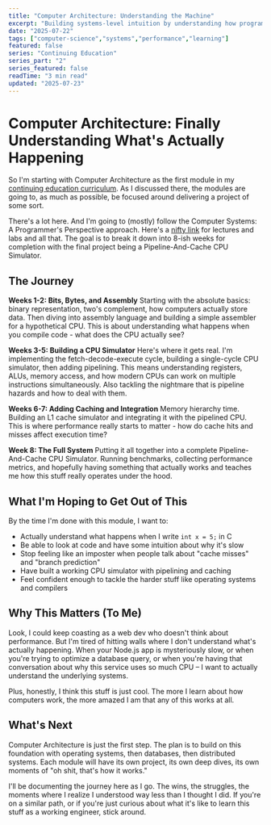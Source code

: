 ```yaml
---
title: "Computer Architecture: Understanding the Machine"
excerpt: "Building systems-level intuition by understanding how programs execute on real hardware, from data representation to performance optimization."
date: "2025-07-22"
tags: ["computer-science","systems","performance","learning"]
featured: false
series: "Continuing Education"
series_part: "2"
series_featured: false
readTime: "3 min read"
updated: "2025-07-23"
---
```


# Computer Architecture: Finally Understanding What's Actually Happening

So I'm starting with Computer Architecture as the first module in my [continuing education curriculum](/blog/ex_continuing_ed). As I discussed there, the modules are going to, as much as possible, be focused around delivering a project of some sort.

There's a lot here. And I'm going to (mostly) follow the Computer Systems: A Programmer's Perspective approach. Here's a [nifty link](https://learncs.me/cmu/15213) for lectures and labs and all that. The goal is to break it down into 8-ish weeks for completion with the final project being a Pipeline-And-Cache CPU Simulator.

## The Journey

**Weeks 1-2: Bits, Bytes, and Assembly**
Starting with the absolute basics: binary representation, two's complement, how computers actually store data. Then diving into assembly language and building a simple assembler for a hypothetical CPU. This is about understanding what happens when you compile code - what does the CPU actually see?

**Weeks 3-5: Building a CPU Simulator**
Here's where it gets real. I'm implementing the fetch-decode-execute cycle, building a single-cycle CPU simulator, then adding pipelining. This means understanding registers, ALUs, memory access, and how modern CPUs can work on multiple instructions simultaneously. Also tackling the nightmare that is pipeline hazards and how to deal with them.

**Weeks 6-7: Adding Caching and Integration**
Memory hierarchy time. Building an L1 cache simulator and integrating it with the pipelined CPU. This is where performance really starts to matter - how do cache hits and misses affect execution time?

**Week 8: The Full System**
Putting it all together into a complete Pipeline-And-Cache CPU Simulator. Running benchmarks, collecting performance metrics, and hopefully having something that actually works and teaches me how this stuff really operates under the hood.

## What I'm Hoping to Get Out of This

By the time I'm done with this module, I want to:

- Actually understand what happens when I write `int x = 5;` in C
- Be able to look at code and have some intuition about why it's slow
- Stop feeling like an imposter when people talk about "cache misses" and "branch prediction"
- Have built a working CPU simulator with pipelining and caching
- Feel confident enough to tackle the harder stuff like operating systems and compilers

## Why This Matters (To Me)

Look, I could keep coasting as a web dev who doesn't think about performance. But I'm tired of hitting walls where I don't understand what's actually happening. When your Node.js app is mysteriously slow, or when you're trying to optimize a database query, or when you're having that conversation about why this service uses so much CPU – I want to actually understand the underlying systems.

Plus, honestly, I think this stuff is just cool. The more I learn about how computers work, the more amazed I am that any of this works at all.

## What's Next

Computer Architecture is just the first step. The plan is to build on this foundation with operating systems, then databases, then distributed systems. Each module will have its own project, its own deep dives, its own moments of "oh shit, that's how it works."

I'll be documenting the journey here as I go. The wins, the struggles, the moments where I realize I understood way less than I thought I did. If you're on a similar path, or if you're just curious about what it's like to learn this stuff as a working engineer, stick around.
